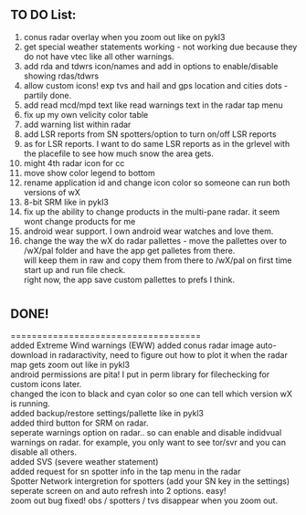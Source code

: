 

## TO DO List: 

1. conus radar overlay when you zoom out like on pykl3 
2. get special weather statements working - not working due because they do not have vtec like all other warnings.  
3. add rda and tdwrs icon/names and add in options to enable/disable showing rdas/tdwrs   
4. allow custom icons! exp tvs and hail and gps location and cities dots - partily done.  
5. add read mcd/mpd text like read warnings text in the radar tap menu 
6. fix up my own velicity color table 
7. add warning list within radar
8. add LSR reports from SN spotters/option to turn on/off LSR reports
9. as for LSR reports.  I want to do same LSR reports as in the grlevel with the placefile to see how much snow the area gets.    
10. might 4th radar icon for cc 
11. move show color legend to bottom   
13. rename application id and change icon color so someone can run both versions of wX   
14. 8-bit SRM like in pykl3  
15. fix up the ability to change products in the multi-pane radar. it seem wont change products for me
16. android wear support. I own android wear watches and love them.  
17. change the way the wX do radar pallettes - move the pallettes over to /wX/pal folder and have the app get palletes from there.  
will keep them in raw and copy them from there to /wX/pal on first time start up and run file check.   
right now, the app save custom pallettes to prefs I think.  



#
#
## DONE!
====================================    
added Extreme Wind warnings (EWW) 
added conus radar image auto-download in radaractivity, need to figure out how to plot it when the radar map gets zoom out like in pykl3  
android permissions are pita! I put in perm library for filechecking for custom icons later.    
changed the icon to black and cyan color so one can tell which version wX is running.    
added backup/restore settings/pallette like in pykl3    
added third button for SRM on radar.    
seperate warnings option on radar.. so can enable and disable indidvual warnings on radar. for example, you only want to see tor/svr and you can disable all others.  
added SVS (severe weather statement)  
added request for sn spotter info in the tap menu in the radar  
Spotter Network intergretion for spotters (add your SN key in the settings)   
seperate screen on and auto refresh into 2 options. easy!   
zoom out bug fixed!  obs / spotters / tvs disappear when you zoom out.  

  
